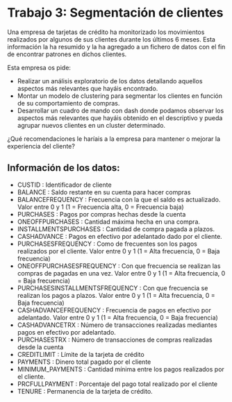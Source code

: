 # Trabajo 3: Segmentación de clientes

Una empresa de tarjetas de crédito ha monitorizado los movimientos realizados por algunos de sus clientes durante los últimos 6 meses. 
Esta información la ha resumido y la ha agregado a un fichero de datos con el fin de encontrar patrones en dichos clientes.

Esta empresa os pide:

* Realizar un análisis exploratorio de los datos detallando aquellos aspectos más relevantes que hayáis encontrado.
* Montar un modelo de clustering para segmentar los clientes en función de su comportamiento de compras.
* Desarrollar un cuadro de mando con dash donde podamos observar los aspectos más relevantes que hayáis obtenido en el descriptivo y pueda agrupar nuevos clientes en un cluster determinado.

¿Qué recomendaciones le haríais a la empresa para mantener o mejorar la experiencia del cliente?

## Información de los datos:

* CUSTID : Identificador de cliente
* BALANCE : Saldo restante en su cuenta para hacer compras
* BALANCEFREQUENCY : Frecuencia con la que el saldo es actualizado. Valor entre 0 y 1 (1 = Frecuencia alta, 0 = Frecuencia baja)
* PURCHASES : Pagos por compras hechas desde la cuenta
* ONEOFFPURCHASES : Cantidad máxima hecha en una compra.
* INSTALLMENTSPURCHASES : Cantidad de compra pagada a plazos.
* CASHADVANCE : Pagos en efectivo por adelantado dado por el cliente.
* PURCHASESFREQUENCY : Como de frecuentes son los pagos realizados por el cliente. Valor entre 0 y 1 (1 = Alta frecuencia, 0 = Baja frecuencia)
* ONEOFFPURCHASESFREQUENCY : Con que frecuencia se realizan las compras de pagadas en una vez. Valor entre 0 y 1 (1 = Alta frecuencia, 0 = Baja frecuencia)
* PURCHASESINSTALLMENTSFREQUENCY : Con que frecuencia se realizan los pagos a plazos. Valor entre 0 y 1 (1 = Alta frecuencia, 0 = Baja frecuencia)
* CASHADVANCEFREQUENCY : Frecuencia de pagos en efectivo por adelantado. Valor entre 0 y 1 (1 = Alta frecuencia, 0 = Baja frecuencia)
* CASHADVANCETRX : Número de transacciones realizadas mediantes pagos en efectivo por adelantado.
* PURCHASESTRX : Número de transacciones de compras realizadas desde la cuenta
* CREDITLIMIT : Límite de la tarjeta de crédito
* PAYMENTS : Dinero total pagado por el cliente
* MINIMUM_PAYMENTS : Cantidad mínima entre los pagos realizados por el cliente.
* PRCFULLPAYMENT : Porcentaje del pago total realizado por el cliente
* TENURE : Permanencia de la tarjeta de crédito.